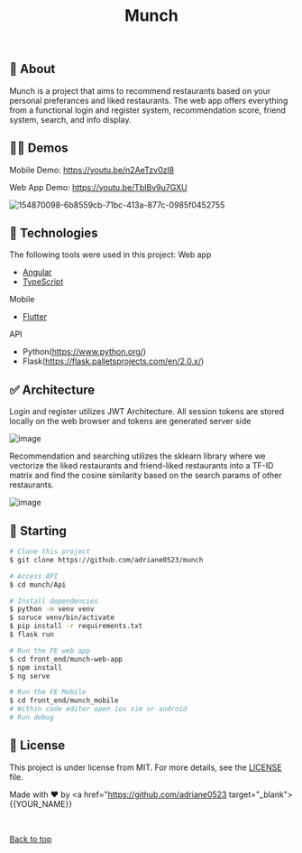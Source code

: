 <h1 align="center">Munch</h1>

<br>

## :dart: About ##

Munch is a project that aims to recommend restaurants based on your personal preferances and liked restaurants.
The web app offers everything from a functional login and register system, recommendation score, friend system, search, and info display.

## 💂‍♂️ Demos ##
Mobile Demo:
https://youtu.be/n2AeTzv0zl8

Web App Demo:
https://youtu.be/TbIBv9u7GXU


![154870098-6b8559cb-71bc-413a-877c-0985f0452755](https://user-images.githubusercontent.com/38186787/154870118-59677dc4-4583-41da-bd72-f2eaf1e268d0.png)


## :rocket: Technologies ##

The following tools were used in this project:
Web app
- [Angular](https://angular.io/)
- [TypeScript](https://www.typescriptlang.org/)

Mobile
- [Flutter](https://flutter.dev)

API
- Python(https://www.python.org/)
- Flask(https://flask.palletsprojects.com/en/2.0.x/)


## :white_check_mark: Architecture ##
Login and register utilizes JWT Architecture. All session tokens are stored locally on the web browser and tokens are generated server side

 ![image](https://user-images.githubusercontent.com/38186787/154869758-e7fff702-31b5-4e35-bb1f-4cc86f438280.png)
 
Recommendation and searching utilizes the sklearn library where we vectorize the liked restaurants and friend-liked restaurants into a TF-ID matrix and find the cosine similarity based on the search params of other restaurants.

![image](https://user-images.githubusercontent.com/38186787/154869982-11fa4afb-9e4a-40bd-8ade-1e8d2bc3bcee.png)


## :checkered_flag: Starting ##

```bash
# Clone this project
$ git clone https://github.com/adriane0523/munch

# Access API
$ cd munch/Api

# Install dependencies
$ python -m venv venv
$ soruce venv/bin/activate
$ pip install -r requirements.txt
$ flask run

# Run the FE web app
$ cd front_end/munch-web-app
$ npm install 
$ ng serve

# Run the FE Mobile
$ cd front_end/munch_mobile
# Within code editor open ios sim or android
# Run debug

```

## :memo: License ##

This project is under license from MIT. For more details, see the [LICENSE](LICENSE.md) file.


Made with :heart: by <a href="https://github.com/adriane0523 target="_blank">{{YOUR_NAME}}</a>

&#xa0;

<a href="#top">Back to top</a>
